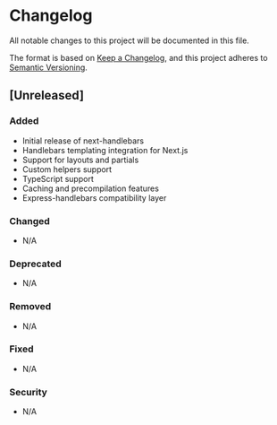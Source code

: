 # Changelog

All notable changes to this project will be documented in this file.

The format is based on [Keep a Changelog](https://keepachangelog.com/en/1.0.0/),
and this project adheres to [Semantic Versioning](https://semver.org/spec/v2.0.0.html).

## [Unreleased]

### Added
- Initial release of next-handlebars
- Handlebars templating integration for Next.js
- Support for layouts and partials
- Custom helpers support
- TypeScript support
- Caching and precompilation features
- Express-handlebars compatibility layer

### Changed
- N/A

### Deprecated
- N/A

### Removed
- N/A

### Fixed
- N/A

### Security
- N/A
